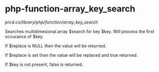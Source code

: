 # php-function-array_key_search

_prcd.co/library/php/function/array_key_search_

Searches multidimesional array $search for key $key. Will process the first occurance of $key.

If $replace is NULL then the value will be returned.

If $replace is set then the value will be replaced and true returned.

If $key is not present, false is returned.
